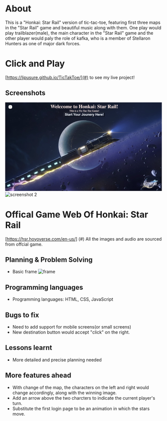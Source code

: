 # About
This is a "Honkai: Star Rail" version of tic-tac-toe, featuring first three maps in the "Star Rail" game and beautiful music along with them. One play would play trailblazer(male), the main character in the "Star Rail" game and the other player would paly the role of kafka, who is a member of Stellaron Hunters as one of major dark forces.

# Click and Play
[https://lipusure.github.io/TicTakToe/](#) to see my live project!

## Screenshots
![screenshot 1](screenshots/ScreenShot_1.png)
![screenshot 2](screenshots/Screenshot_2.png)

# Offical Game Web Of Honkai: Star Rail
[https://hsr.hoyoverse.com/en-us/] (#)
All the images and audio are sourced from offcial game.

## Planning & Problem Solving

- Basic frame
![frame](images/wireframe.jpg)

## Programming languages
- Programming languages: HTML, CSS, JavaScript

## Bugs to fix 
- Need to add support for mobile screens(or small screens)
- New destination button would accept "click" on the right.

## Lessons learnt
- More detailed and precise planning needed

## More features ahead
- With change of the map, the characters on the left and right would change accordingly, along with the winning image.
- Add an arrow above the two charcters to indicate the current player's turn.
- Substitute the first login page to be an animation in which the stars move.
